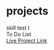 # projects

skill test I <br>
To Do List <br>
<a href="https://tejas-78.github.io/projects/"> Live Project Link </a>
